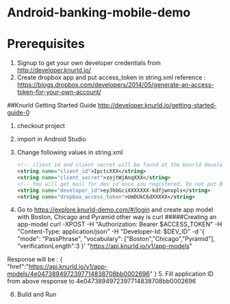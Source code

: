 # Android-banking-mobile-demo

# Prerequisites
1. Signup to get your own developer credentials from http://developer.knurld.io/
2. Create dropbox app and put access_token in string.xml
reference : https://blogs.dropbox.com/developers/2014/05/generate-an-access-token-for-your-own-account/

##Knurld Getting Started Guide
http://developer.knurld.io/getting-started-guide-0

1. checkout project 
2. import in Android Studio 
3. Change following values in string.xml
    ```xml
    <!-- client id and client secret will be found at the knurld developer account -->
    <string name="client_id">IpctcXXX</string> 
    <string name="client_secret">zojtWjAnqXXX</string>
    <!-- You will get mail for dev id once you registered, Do not put Bearer: in developer id-->
    <string name="developer_id">eyJhbGciXXXXXXX-kdfjwnvpls</string>
    <string name="dropbox_access_token">UmDUkC6dXXXXX</string>
    ```

4.  Go to https://explore.knurld-demo.com/#/login and create app model with Boston, Chicago and Pyramid other way is curl 
    #####Creating an app-model
curl -XPOST -H "Authorization: Bearer $ACCESS_TOKEN" -H "Content-Type: application/json" -H "Developer-Id: $DEV_ID" -d '{ "mode": "PassPhrase", "vocabulary": ["Boston","Chicago","Pyramid"], "verificationLength":3 }' "https://api.knurld.io/v1/app-models"

Response will be : {   
    "href":"https://api.knurld.io/v1/app-models/4e0473894972397714838708bb0002696"
}
5.  Fill application ID from above response to   <string name="app_model">4e0473894972397714838708bb0002696</string>

6.  Build and Run


